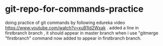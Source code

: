 # git-repo-for-commands-practice
doing practice of git commands by following edureka video https://www.youtube.com/watch?v=xuB1Id2Wxak .
added a line in firstbranch branch , it should appear in master branch when i use "gitmerge "firstbranch" command
now added to appear in firstbranch branch.
